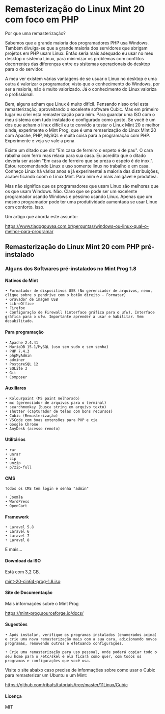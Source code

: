 # Remasterização do Linux Mint 20 com foco em PHP

Por que uma remasterização?

Sabemos que a grande maioria dos programadores PHP usa Windows. Também divulga-se que a grande maioria dos servidores que abrigam projetos em PHP usam Linux. 
Então seria mais adequado eu usar no meu desktop o sistema Linux, para minimizar os problemas com conflitos decorrentes das diferenças entre os sisitemas operacionais do desktop para o do servidor.

A meu ver existem várias vantagens de se usuar o Linux no desktop e uma outra é valorizar o programador, visto que o conhecimento do Windows, por ser a maioria, não é muito valorizado. Já o conhecimento do Linux valoriza o profissional.

Bem, alguns acham que Linux é muito difícil. Pensando nisso criei esta remasterização, aproveitando o excelente software Cubic. Mas em primeiro lugar eu criei esta remasterização para mim. Para guardar uma ISO com o meu sistema com tudo instalado e configurado como gosto. Se você é um dos que acham o línux difícil eu te convido a testar o Linux Mint 20 e melhor ainda, experimente o Mint Prog, que é uma remserização do Linux Mint 20 com Apache, PHP, MySQL e muita coisa para a programação com 
PHP. Experimente e veja se vale a pena.

Existe um ditado que diz "Em casa de ferreiro o espeto é de pau". O cara rabalha com ferro mas relaxa para sua casa. Eu acredito que o ditado deveria ser assim "Em casa de ferreiro que se preza o espeto é de inox.". Estou recomendando Linux e uso somente linux no trabalho e em casa. Conheço Linux há vários anos e já experimentei a maioria das distribuições, acabei ficando coom o Linux Mint. Para mim é a mais amigável e produtiva.

Mas não significa que os programadores que usam Linux são melhores que os que usam Windows. Não. Claro que se pode ser um excelente programador usando Windows e péssimo usando Linux. Apenas que um mesmo programador pode ter uma produtividade aumentada se usar Linux com conforto. Isso.

Um artigo que aborda este assunto:

https://www.tiagogouvea.com.br/perguntas/windows-ou-linux-qual-o-melhor-para-programar

## Remasterização do Linux Mint 20 com PHP pré-instalado

### Alguns dos Softwares pré-instalados no Mint Prog 1.8

#### Nativos do Mint

    • Formatador de dispositivos USB (No gerenciador de arquivos, nemo, clique sobre o pendrive com o botão direito - Formatar) 
    • Gravador de imagem USB 
    • LibreOffice 
    • Firefox 
    • Configuração de Firewall (interface gráfica para o ufw). Interface gráfica para o ufw. Importante aprender a usar e habilitar. Vem desabilitado. 

#### Para programação

    • Apache 2.4.41 
    • MariaDB 15.1/MySQL (uso sem sudo e sem senha) 
    • PHP 7.4.3
    • phpMyAdmin
    • adminer
    • PostgreSQL 12
    • SQLite 3
    • Git
    • Composer

#### Auxiliares

    • Kolourpaint (MS paint melhorado) 
    • mc (gerenciador de arquivos para o terminal) 
    • searchmonkey (busca string em arquivo texto) 
    • shutter (capturador de telas com bons recursos) 
    • Cubic (Remasterização) 
    • VSCode com boas extensões para PHP e cia
    • Google Chrome
    • AnyDesk (acesso remoto)

#### Utilitários

    • rar 
    • unrar 
    • zip 
    • unzip 
    • p7zip-full 

#### CMS

    Todos os CMS tem login e senha "admin"

    • Joomla 
    • WordPress
    • OpenCart

#### Framework

    • Laravel 5.8
    • Laravel 6
    • Laravel 7
    • Laravel 8

E mais...

#### Download da ISO

Está com 3,2 GB.

[mint-20-cin64-prog-1.8.iso](https://sourceforge.net/projects/mint-prog/files/Release1.8/mint-20-cin64-prog-1.8.iso/download)


#### Site de Documentação

Mais informações sobre o Mint Prog

https://mint-prog.sourceforge.io/docs/

#### Sugestões

    • Após instalar, verifique os programas instalados (enumerados acima) e crie uma nova remasterização mais com a sua cara, adicionando novos programas, removendo outros e efetuando configurações.

    • Crie uma remasterização para uso pessoal, onde poderá copiar todo o seu home para o /etc/skel e ela ficará como quer, com todos os programas e configurações que você usa.

Visite o site abaixo caso precise de informações sobre como usar o Cubic para remasterizar um Ubuntu e um Mint:

https://github.com/ribafs/tutoriais/tree/master/11Linux/Cubic

#### Licença

MIT

